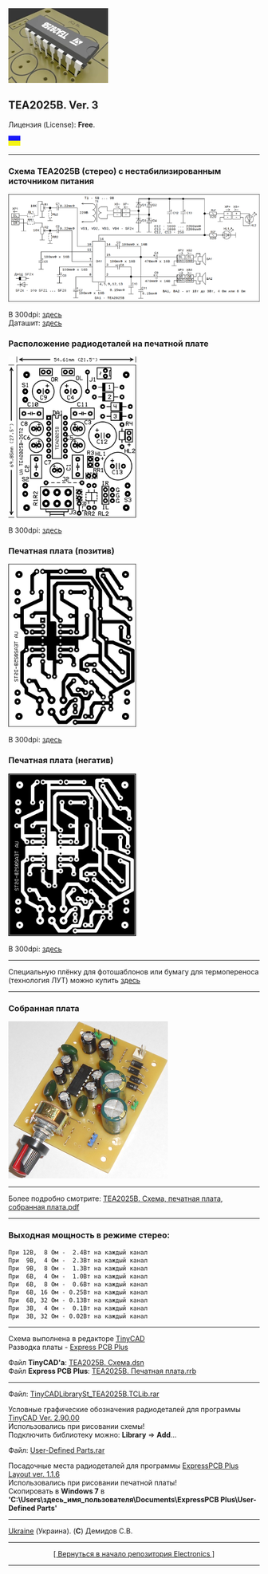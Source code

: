 <a href="https://github.com/drilnet/electronics/tree/master/AUDIO%20AMPLIFIER%20TEA2025B/TEA2025B.%20Animation">
<img src="https://github.com/drilnet/electronics/blob/master/AUDIO%20AMPLIFIER%20TEA2025B/TEA2025B.%20Animation/TEA2025B%2C%20contrast%20LQ.webp" title="Заставка к проекту! Лицензия (License): GNU GPL V3. (C) Демидов С.В.">
</a>

## TEA2025B. Ver. 3

Лицензия (License): **Free**.

![](https://github.com/drilnet/electronics/blob/master/UA.png)

<hr>

### Схема TEA2025B (стерео) с нестабилизированным источником питания

![](https://github.com/drilnet/electronics/blob/master/AUDIO%20AMPLIFIER%20TEA2025B/TEA2025B.%20Ver.%203/%D0%98%D0%B7%D0%BE%D0%B1%D1%80%D0%B0%D0%B6%D0%B5%D0%BD%D0%B8%D1%8F%20-%20%D1%81%D1%85%D0%B5%D0%BC%D0%B0%2C%20%D0%BF%D0%B5%D1%87%D0%B0%D1%82%D0%BD%D0%B0%D1%8F%20%D0%BF%D0%BB%D0%B0%D1%82%D0%B0%2072dpi/TEA2025B.%20%D0%A1%D1%85%D0%B5%D0%BC%D0%B0.png)

В 300dpi: [здесь](https://github.com/drilnet/electronics/blob/master/AUDIO%20AMPLIFIER%20TEA2025B/TEA2025B.%20Ver.%203/%D0%98%D0%B7%D0%BE%D0%B1%D1%80%D0%B0%D0%B6%D0%B5%D0%BD%D0%B8%D1%8F%20-%20%D1%81%D1%85%D0%B5%D0%BC%D0%B0%2C%20%D0%BF%D0%B5%D1%87%D0%B0%D1%82%D0%BD%D0%B0%D1%8F%20%D0%BF%D0%BB%D0%B0%D1%82%D0%B0%20300dpi/TEA2025B.%20%D0%A1%D1%85%D0%B5%D0%BC%D0%B0.png)
<br>
Даташит: [здесь](https://github.com/drilnet/electronics/tree/master/AUDIO%20AMPLIFIER%20TEA2025B/TEA2025B.%20Ver.%203/Datasheet%20%D0%BF%D0%BE%20TEA2025B)

### Расположение радиодеталей на печатной плате

![](https://github.com/drilnet/electronics/blob/master/AUDIO%20AMPLIFIER%20TEA2025B/TEA2025B.%20Ver.%203/%D0%98%D0%B7%D0%BE%D0%B1%D1%80%D0%B0%D0%B6%D0%B5%D0%BD%D0%B8%D1%8F%20-%20%D1%81%D1%85%D0%B5%D0%BC%D0%B0%2C%20%D0%BF%D0%B5%D1%87%D0%B0%D1%82%D0%BD%D0%B0%D1%8F%20%D0%BF%D0%BB%D0%B0%D1%82%D0%B0%2072dpi/TEA2025B.%20%D0%A0%D0%B0%D1%81%D0%BF%D0%BE%D0%BB%D0%BE%D0%B6%D0%B5%D0%BD%D0%B8%D0%B5%20%D0%BA%D0%BE%D0%BC%D0%BF%D0%BE%D0%BD%D0%B5%D0%BD%D1%82%D0%BE%D0%B2.png)

В 300dpi: [здесь](https://github.com/drilnet/electronics/blob/master/AUDIO%20AMPLIFIER%20TEA2025B/TEA2025B.%20Ver.%203/%D0%98%D0%B7%D0%BE%D0%B1%D1%80%D0%B0%D0%B6%D0%B5%D0%BD%D0%B8%D1%8F%20-%20%D1%81%D1%85%D0%B5%D0%BC%D0%B0%2C%20%D0%BF%D0%B5%D1%87%D0%B0%D1%82%D0%BD%D0%B0%D1%8F%20%D0%BF%D0%BB%D0%B0%D1%82%D0%B0%20300dpi/TEA2025B.%20%D0%A0%D0%B0%D1%81%D0%BF%D0%BE%D0%BB%D0%BE%D0%B6%D0%B5%D0%BD%D0%B8%D0%B5%20%D0%BA%D0%BE%D0%BC%D0%BF%D0%BE%D0%BD%D0%B5%D0%BD%D1%82%D0%BE%D0%B2.png)

### Печатная плата (позитив)

![](https://github.com/drilnet/electronics/blob/master/AUDIO%20AMPLIFIER%20TEA2025B/TEA2025B.%20Ver.%203/%D0%98%D0%B7%D0%BE%D0%B1%D1%80%D0%B0%D0%B6%D0%B5%D0%BD%D0%B8%D1%8F%20-%20%D1%81%D1%85%D0%B5%D0%BC%D0%B0%2C%20%D0%BF%D0%B5%D1%87%D0%B0%D1%82%D0%BD%D0%B0%D1%8F%20%D0%BF%D0%BB%D0%B0%D1%82%D0%B0%2072dpi/TEA2025B.%20%D0%9F%D0%B5%D1%87%D0%B0%D1%82%D0%BD%D0%B0%D1%8F%20%D0%BF%D0%BB%D0%B0%D1%82%D0%B0%20(%D0%9F).png)

В 300dpi: [здесь](https://github.com/drilnet/electronics/blob/master/AUDIO%20AMPLIFIER%20TEA2025B/TEA2025B.%20Ver.%203/%D0%98%D0%B7%D0%BE%D0%B1%D1%80%D0%B0%D0%B6%D0%B5%D0%BD%D0%B8%D1%8F%20-%20%D1%81%D1%85%D0%B5%D0%BC%D0%B0%2C%20%D0%BF%D0%B5%D1%87%D0%B0%D1%82%D0%BD%D0%B0%D1%8F%20%D0%BF%D0%BB%D0%B0%D1%82%D0%B0%20300dpi/TEA2025B.%20%D0%9F%D0%B5%D1%87%D0%B0%D1%82%D0%BD%D0%B0%D1%8F%20%D0%BF%D0%BB%D0%B0%D1%82%D0%B0%20(%D0%9F).png)

### Печатная плата (негатив)

![](https://github.com/drilnet/electronics/blob/master/AUDIO%20AMPLIFIER%20TEA2025B/TEA2025B.%20Ver.%203/%D0%98%D0%B7%D0%BE%D0%B1%D1%80%D0%B0%D0%B6%D0%B5%D0%BD%D0%B8%D1%8F%20-%20%D1%81%D1%85%D0%B5%D0%BC%D0%B0%2C%20%D0%BF%D0%B5%D1%87%D0%B0%D1%82%D0%BD%D0%B0%D1%8F%20%D0%BF%D0%BB%D0%B0%D1%82%D0%B0%2072dpi/TEA2025B.%20%D0%9F%D0%B5%D1%87%D0%B0%D1%82%D0%BD%D0%B0%D1%8F%20%D0%BF%D0%BB%D0%B0%D1%82%D0%B0%20(%D0%9D).png)

В 300dpi: [здесь](https://github.com/drilnet/electronics/blob/master/AUDIO%20AMPLIFIER%20TEA2025B/TEA2025B.%20Ver.%203/%D0%98%D0%B7%D0%BE%D0%B1%D1%80%D0%B0%D0%B6%D0%B5%D0%BD%D0%B8%D1%8F%20-%20%D1%81%D1%85%D0%B5%D0%BC%D0%B0%2C%20%D0%BF%D0%B5%D1%87%D0%B0%D1%82%D0%BD%D0%B0%D1%8F%20%D0%BF%D0%BB%D0%B0%D1%82%D0%B0%20300dpi/TEA2025B.%20%D0%9F%D0%B5%D1%87%D0%B0%D1%82%D0%BD%D0%B0%D1%8F%20%D0%BF%D0%BB%D0%B0%D1%82%D0%B0%20(%D0%9D).png)

<hr>

Специальную плёнку для фотошаблонов или бумагу для термопереноса (технология ЛУТ) можно купить [здесь](https://voron.ua/catalog/materials-for-production-and-repair/materials-for-pcb-manufacturing/printer_film "https://voron.ua/")

<hr>

### Собранная плата

![](https://github.com/drilnet/electronics/blob/master/AUDIO%20AMPLIFIER%20TEA2025B/TEA2025B.%20Ver.%203/%D0%98%D0%B7%D0%BE%D0%B1%D1%80%D0%B0%D0%B6%D0%B5%D0%BD%D0%B8%D1%8F%20-%20%D1%84%D0%BE%D1%82%D0%BE%20%D0%BF%D0%BB%D0%B0%D1%82%D1%8B%2072dpi/top.png)

<hr>

Более подробно смотрите: [TEA2025B. Схема, печатная плата, собранная плата.pdf](https://github.com/drilnet/electronics/blob/master/AUDIO%20AMPLIFIER%20TEA2025B/TEA2025B.%20Ver.%203/TEA2025B.%20%D0%A1%D1%85%D0%B5%D0%BC%D0%B0%2C%20%D0%BF%D0%B5%D1%87%D0%B0%D1%82%D0%BD%D0%B0%D1%8F%20%D0%BF%D0%BB%D0%B0%D1%82%D0%B0%2C%20%D1%81%D0%BE%D0%B1%D1%80%D0%B0%D0%BD%D0%BD%D0%B0%D1%8F%20%D0%BF%D0%BB%D0%B0%D1%82%D0%B0.pdf)

<hr>

### Выходная мощность в режиме стерео:
```
При 12В,  8 Ом -  2.4Вт на каждый канал
При  9В,  4 Ом -  2.3Вт на каждый канал
При  9В,  8 Ом -  1.3Вт на каждый канал
При  6В,  4 Ом -  1.0Вт на каждый канал
При  6В,  8 Ом -  0.6Вт на каждый канал
При  6В, 16 Ом - 0.25Вт на каждый канал
При  6В, 32 Ом - 0.13Вт на каждый канал
При  3В,  4 Ом -  0.1Вт на каждый канал
При  3В, 32 Ом - 0.02Вт на каждый канал
```
<hr>

Схема выполнена в редакторе [TinyCAD](https://www.tinycad.net)
<br>
Разводка платы - [Express PCB Plus](https://www.expresspcb.com)

Файл **TinyCAD'а**: [TEA2025B. Схема.dsn](https://github.com/drilnet/electronics/blob/master/AUDIO%20AMPLIFIER%20TEA2025B/TEA2025B.%20Ver.%203/%D0%A4%D0%B0%D0%B9%D0%BB%D1%8B%20dsn%2C%20rrb/TEA2025B.%20%D0%A1%D1%85%D0%B5%D0%BC%D0%B0.dsn)
<br>
Файл **Express PCB Plus**: [TEA2025B. Печатная плата.rrb](https://github.com/drilnet/electronics/blob/master/AUDIO%20AMPLIFIER%20TEA2025B/TEA2025B.%20Ver.%203/%D0%A4%D0%B0%D0%B9%D0%BB%D1%8B%20dsn%2C%20rrb/TEA2025B.%20%D0%9F%D0%B5%D1%87%D0%B0%D1%82%D0%BD%D0%B0%D1%8F%20%D0%BF%D0%BB%D0%B0%D1%82%D0%B0.rrb)

<hr>

Файл: [TinyCADLibrarySt_TEA2025B.TCLib.rar](https://github.com/drilnet/electronics/blob/master/AUDIO%20AMPLIFIER%20TEA2025B/TEA2025B.%20Ver.%203/TinyCADLibrarySt_TEA2025B.TCLib.rar)

Условные графические обозначения радиодеталей для программы [TinyCAD Ver. 2.90.00](https://www.tinycad.net/)
<br>
Использовались при рисовании схемы!
<br>
Подключить библиотеку можно: **Library** => **Add**...

Файл: [User-Defined Parts.rar](https://github.com/drilnet/electronics/blob/master/AUDIO%20AMPLIFIER%20TEA2025B/TEA2025B.%20Ver.%203/User-Defined%20Parts.rar)

Посадочные места радиодеталей для программы [ExpressPCB Plus Layout  ver. 1.1.6](https://www.expresspcb.com/)
<br>
Использовались при рисовании печатной платы!
<br>
Скопировать в **Windows 7** в **'C:\Users\здесь_имя_пользователя\Documents\ExpressPCB Plus\User-Defined Parts\'**

<hr>

[Ukraine](https://en.wikipedia.org/wiki/Ukraine) (Украина). (**C**) Демидов С.В.

<hr>

<div align="center">
<a href="https://github.com/drilnet/electronics">
[ Вернуться в начало репозитория Electronics ]
</a>
</div>

<hr>
